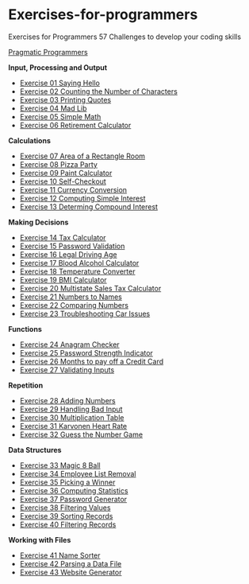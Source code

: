 # Exercises-for-programmers

Exercises for Programmers 
57 Challenges to develop your coding skills

[Pragmatic Programmers](https://pragprog.com/titles/bhwb/exercises-for-programmers/)

**Input, Processing and Output** 
- [Exercise 01 Saying Hello](1.%20Input,%20Processing%20and%20Output/exercise01)
- [Exercise 02 Counting the Number of Characters](1.%20Input,%20Processing%20and%20Output/exercise02)
- [Exercise 03 Printing Quotes](1.%20Input,%20Processing%20and%20Output/exercise03)
- [Exercise 04 Mad Lib](1.%20Input,%20Processing%20and%20Output/exercise04)
- [Exercise 05 Simple Math](1.%20Input,%20Processing%20and%20Output/exercise05)
- [Exercise 06 Retirement Calculator](1.%20Input,%20Processing%20and%20Output/exercise06)

**Calculations**
- [Exercise 07 Area of a Rectangle Room](2.%20Calculations/exercise07)
- [Exercise 08 Pizza Party](2.%20Calculations/exercise08)
- [Exercise 09 Paint Calculator](2.%20Calculations/exercise09)
- [Exercise 10 Self-Checkout](2.%20Calculations/exercise10)
- [Exercise 11 Currency Conversion](2.%20Calculations/exercise11)
- [Exercise 12 Computing Simple Interest](2.%20Calculations/exercise12)
- [Exercise 13 Determing Compound Interest](2.%20Calculations/exercise13)

**Making Decisions**
- [Exercise 14 Tax Calculator](3.%20Making%20Decisions/exercise14)
- [Exercise 15 Password Validation](3.%20Making%20Decisions/exercise15)
- [Exercise 16 Legal Driving Age](3.%20Making%20Decisions/exercise16)
- [Exercise 17 Blood Alcohol Calculator](3.%20Making%20Decisions/exercise17)
- [Exercise 18 Temperature Converter](3.%20Making%20Decisions/exercise18)
- [Exercise 19 BMI Calculator](3.%20Making%20Decisions/exercise19)
- [Exercise 20 Multistate Sales Tax Calculator](3.%20Making%20Decisions/exercise20)
- [Exercise 21 Numbers to Names](3.%20Making%20Decisions/exercise21)
- [Exercise 22 Comparing Numbers](3.%20Making%20Decisions/exercise22)
- [Exercise 23 Troubleshooting Car Issues](3.%20Making%20Decisions/exercise23)

**Functions**
- [Exercise 24 Anagram Checker](4.%20Functions/exercise24)
- [Exercise 25 Password Strength Indicator](4.%20Functions/exercise25)
- [Exercise 26 Months to pay off a Credit Card](4.%20Functions/exercise26)
- [Exercise 27 Validating Inputs](4.%20Functions/exercise27)

**Repetition**
- [Exercise 28 Adding Numbers](5.%20Repetition/exercise28)
- [Exercise 29 Handling Bad Input](5.%20Repetition/exercise29)
- [Exercise 30 Multiplication Table](5.%20Repetition/exercise30)
- [Exercise 31 Karvonen Heart Rate](5.%20Repetition/exercise31)
- [Exercise 32 Guess the Number Game](5.%20Repetition/exercise32)

**Data Structures**
- [Exercise 33 Magic 8 Ball](6.%20Data%20Structures/exercise33)
- [Exercise 34 Employee List Removal](6.%20Data%20Structures/exercise34)
- [Exercise 35 Picking a Winner](6.%20Data%20Structures/exercise35)
- [Exercise 36 Computing Statistics](6.%20Data%20Structures/exercise36)
- [Exercise 37 Password Generator](6.%20Data%20Structures/exercise37)
- [Exercise 38 Filtering Values](6.%20Data%20Structures/exercise38)
- [Exercise 39 Sorting Records](6.%20Data%20Structures/exercise39)
- [Exercise 40 Filtering Records](6.%20Data%20Structures/exercise40)

**Working with Files**
- [Exercise 41 Name Sorter](7.%20Working%20with%20Files/exercise41)
- [Exercise 42 Parsing a Data File](7.%20Working%20with%20Files/exercise42)
- [Exercise 43 Website Generator](7.%20Working%20with%20Files/exercise43)